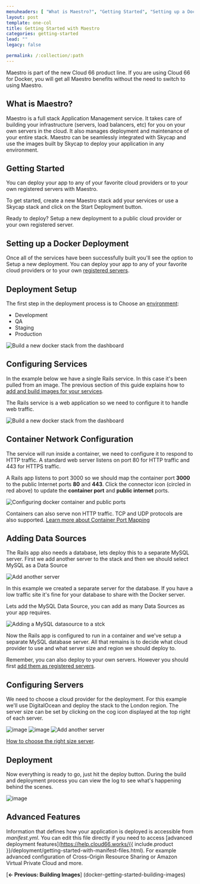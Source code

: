 ```yaml
---
menuheaders: [ "What is Maestro?", "Getting Started", "Setting up a Docker Deployment", "Deployment Setup", "Configuring Services", "Container Network Configuration", "Adding Data Sources", "Configuring Servers", "Deployment", "Advanced Features" ]
layout: post
template: one-col
title: Getting Started with Maestro
categories: getting-started
lead: ""
legacy: false

permalink: /:collection/:path
---
```





<div class="notice notice-warning">
Maestro is part of the new Cloud 66 product line. If you are using Cloud 66 for Docker, you will get all Maestro benefits without the need to switch to using Maestro.
</div>



## What is Maestro?

Maestro is a full stack Application Management service. It takes care of building your infrastructure (servers, load balancers, etc) for you on your own servers in the cloud. It also manages deployment and maintenance of your entire stack. Maestro can be seamlessly integrated with Skycap and use the images built by Skycap to deploy your application in any environment. 



## Getting Started

You can deploy your app to any of your favorite cloud providers or to your own registered servers with Maestro.

To get started, create a new Maestro stack add your services or use a Skycap stack and click on the Start Deployment button.




<div class="notice notice-warning">
Ready to deploy? Setup a new deployment to a public cloud provider or your own registered server.
</div>




## Setting up a Docker Deployment
 Once all of the services have been successfully built you'll see the option to Setup a new deployment. You can deploy your app to any of your favorite cloud providers or to your own [registered servers](http://help.cloud66.com/deployment/registered-servers).

    

        







## Deployment Setup

The first step in the deployment process is to Choose an [environment](https://help.cloud66.com/getting-started/stack-environments):

*   Development
*   QA
*   Staging
*   Production

![Build a new docker stack from the dashboard](/images/guides/docker_onboarding/docker_guide_start_deploy_modal.png)
    









## Configuring Services

In the example below we have a single Rails service. In this case it's been pulled from an image. The previous section of this guide explains how to [add and build images for your services](https://help.cloud66.works/legacy_docker/docker-getting-started-building-your-images.html).

The Rails service is a web application so we need to configure it to handle web traffic.



 ![Build a new docker stack from the dashboard](/images/guides/docker_onboarding/docker_guide_services.png)








## Container Network Configuration

The service will run inside a container, we need to configure it to respond to HTTP traffic. A standard web server listens on port 80 for HTTP traffic and 443 for HTTPS traffic.

A Rails app listens to port 3000 so we should map the container port **3000** to the public Internet ports **80**  and **443**. Click the connector icon (circled in red above) to update the **container port** and **public internet** ports.


 ![Configuring docker container and public ports](/images/guides/docker_onboarding/container_ports_animated.gif)


Containers can also serve non HTTP traffic. TCP and UDP protocols are also supported. [Learn more about Container Port Mapping](http://help.cloud66.com/building-your-stack/container-port-mapping)






## Adding Data Sources

The Rails app also needs a database, lets deploy this to a separate MySQL server. First we add another server to the stack and then we should select MySQL as a Data Source

![Add another server](/images/guides/docker_onboarding/docker_guide_add_server_animated.gif)
    
In this example we created a separate server for the database. If you have a low traffic site it's fine for your database to share with the Docker server.


Lets add the MySQL Data Source, you can add as many Data Sources as your app requires.

![Adding a MySQL datasource to a stck](/images/guides/docker_onboarding/docker_guide_add_datasource.png)

Now the Rails app is configured to run in a container and we've setup a separate MySQL database server. All that remains is to decide what cloud provider to use and what server size and region we should deploy to.

Remember, you can also deploy to your own servers. However you should first [add them as registered servers](http://help.cloud66.com/deployment/registered-servers).






## Configuring Servers

We need to choose a cloud provider for the deployment. For this example we'll use DigitalOcean and deploy the stack to the London region. The server size can be set by clicking on the cog icon displayed at the top right of each server.

![image](/images/guides/docker_onboarding/docker_guide_target_cloud.png)
![image](/images/guides/docker_onboarding/docker_guide_server_config.png)
![Add another server](/images/guides/docker_onboarding/docker_guide_server_modal.png)

[How to choose the right size server](https://help.cloud66.com/getting-started/choosing-server-size).





## Deployment

Now everything is ready to go, just hit the deploy button. During the build and deployment process you can view the log to see what's happening behind the scenes.

![image](/images/guides/docker_onboarding/docker_guide_deploying.gif)






## Advanced Features

 Information that defines how your application is deployed is accessible from _manifest.yml_. You can edit this file directly if you need to access [advanced deployment features](https://help.cloud66.works/{{ include.product }}/deployment/getting-started-with-manifest-files.html). For example advanced configuration of Cross-Origin Resource Sharing or Amazon Virtual Private Cloud and more.

 [**← Previous: Building Images**] (docker-getting-started-building-images)

